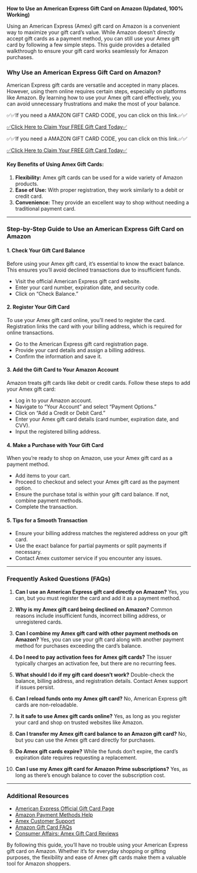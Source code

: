 **How to Use an American Express Gift Card on Amazon (Updated, 100% Working)**

Using an American Express (Amex) gift card on Amazon is a convenient way to maximize your gift card’s value. While Amazon doesn’t directly accept gift cards as a payment method, you can still use your Amex gift card by following a few simple steps. This guide provides a detailed walkthrough to ensure your gift card works seamlessly for Amazon purchases.

### Why Use an American Express Gift Card on Amazon?
American Express gift cards are versatile and accepted in many places. However, using them online requires certain steps, especially on platforms like Amazon. By learning how to use your Amex gift card effectively, you can avoid unnecessary frustrations and make the most of your balance.

 ✅✅If you need a AMAZON GIFT CARD CODE, you can click on this link.✅✅

[✅Click Here to Claim Your FREE Gift Card Today✅](https://dmfarid.com/amazon-free-gift-card/)

✅✅If you need a AMAZON GIFT CARD CODE, you can click on this link.✅✅

[✅Click Here to Claim Your FREE Gift Card Today✅](https://dmfarid.com/amazon-free-gift-card/)

#### Key Benefits of Using Amex Gift Cards:
1. **Flexibility:** Amex gift cards can be used for a wide variety of Amazon products.
2. **Ease of Use:** With proper registration, they work similarly to a debit or credit card.
3. **Convenience:** They provide an excellent way to shop without needing a traditional payment card.

---

### Step-by-Step Guide to Use an American Express Gift Card on Amazon

#### 1. **Check Your Gift Card Balance**
Before using your Amex gift card, it’s essential to know the exact balance. This ensures you’ll avoid declined transactions due to insufficient funds.

- Visit the official American Express gift card website.
- Enter your card number, expiration date, and security code.
- Click on “Check Balance.”

#### 2. **Register Your Gift Card**
To use your Amex gift card online, you’ll need to register the card. Registration links the card with your billing address, which is required for online transactions.

- Go to the American Express gift card registration page.
- Provide your card details and assign a billing address.
- Confirm the information and save it.

#### 3. **Add the Gift Card to Your Amazon Account**
Amazon treats gift cards like debit or credit cards. Follow these steps to add your Amex gift card:

- Log in to your Amazon account.
- Navigate to “Your Account” and select “Payment Options.”
- Click on “Add a Credit or Debit Card.”
- Enter your Amex gift card details (card number, expiration date, and CVV).
- Input the registered billing address.

#### 4. **Make a Purchase with Your Gift Card**
When you’re ready to shop on Amazon, use your Amex gift card as a payment method.

- Add items to your cart.
- Proceed to checkout and select your Amex gift card as the payment option.
- Ensure the purchase total is within your gift card balance. If not, combine payment methods.
- Complete the transaction.

#### 5. **Tips for a Smooth Transaction**
- Ensure your billing address matches the registered address on your gift card.
- Use the exact balance for partial payments or split payments if necessary.
- Contact Amex customer service if you encounter any issues.

---

### Frequently Asked Questions (FAQs)

1. **Can I use an American Express gift card directly on Amazon?**
   Yes, you can, but you must register the card and add it as a payment method.

2. **Why is my Amex gift card being declined on Amazon?**
   Common reasons include insufficient funds, incorrect billing address, or unregistered cards.

3. **Can I combine my Amex gift card with other payment methods on Amazon?**
   Yes, you can use your gift card along with another payment method for purchases exceeding the card’s balance.

4. **Do I need to pay activation fees for Amex gift cards?**
   The issuer typically charges an activation fee, but there are no recurring fees.

5. **What should I do if my gift card doesn’t work?**
   Double-check the balance, billing address, and registration details. Contact Amex support if issues persist.

6. **Can I reload funds onto my Amex gift card?**
   No, American Express gift cards are non-reloadable.

7. **Is it safe to use Amex gift cards online?**
   Yes, as long as you register your card and shop on trusted websites like Amazon.

8. **Can I transfer my Amex gift card balance to an Amazon gift card?**
   No, but you can use the Amex gift card directly for purchases.

9. **Do Amex gift cards expire?**
   While the funds don’t expire, the card’s expiration date requires requesting a replacement.

10. **Can I use my Amex gift card for Amazon Prime subscriptions?**
    Yes, as long as there’s enough balance to cover the subscription cost.

---

### Additional Resources
- [American Express Official Gift Card Page](https://dmfarid.com/amazon-free-gift-card/)
- [Amazon Payment Methods Help](https://dmfarid.com/amazon-free-gift-card/)
- [Amex Customer Support](https://dmfarid.com/amazon-free-gift-card/)
- [Amazon Gift Card FAQs](https://dmfarid.com/amazon-free-gift-card/)
- [Consumer Affairs: Amex Gift Card Reviews](https://dmfarid.com/amazon-free-gift-card/)

By following this guide, you’ll have no trouble using your American Express gift card on Amazon. Whether it’s for everyday shopping or gifting purposes, the flexibility and ease of Amex gift cards make them a valuable tool for Amazon shoppers.

